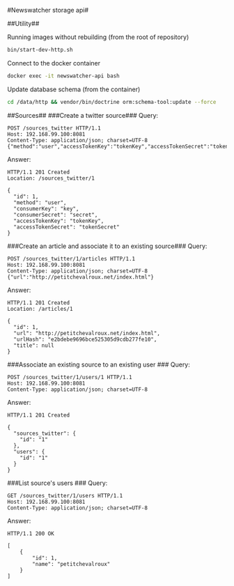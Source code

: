 #Newswatcher storage api#

##Utility##

Running images without rebuilding (from the root of repository)

```bash
bin/start-dev-http.sh
```

Connect to the docker container

```bash
docker exec -it newswatcher-api bash
```

Update database schema (from the container)

```bash
cd /data/http && vendor/bin/doctrine orm:schema-tool:update --force
```

##Sources##
###Create a twitter source###
Query:

```
POST /sources_twitter HTTP/1.1
Host: 192.168.99.100:8081
Content-Type: application/json; charset=UTF-8
{"method":"user","accessTokenKey":"tokenKey","accessTokenSecret":"tokenSecret"}
```

Answer:

```
HTTP/1.1 201 Created
Location: /sources_twitter/1

{
  "id": 1,
  "method": "user",
  "consumerKey": "key",
  "consumerSecret": "secret",
  "accessTokenKey": "tokenKey",
  "accessTokenSecret": "tokenSecret"
}
```

###Create an article and associate it to an existing source###
Query:

```
POST /sources_twitter/1/articles HTTP/1.1
Host: 192.168.99.100:8081
Content-Type: application/json; charset=UTF-8
{"url":"http://petitchevalroux.net/index.html"}
```

Answer:

```
HTTP/1.1 201 Created
Location: /articles/1

{
  "id": 1,
  "url": "http://petitchevalroux.net/index.html",
  "urlHash": "e2bdebe9696bce525305d9cdb277fe10",
  "title": null
}
```

###Associate an existing source to an existing user ###
Query:

```
POST /sources_twitter/1/users/1 HTTP/1.1
Host: 192.168.99.100:8081
Content-Type: application/json; charset=UTF-8
```

Answer:

```
HTTP/1.1 201 Created

{
  "sources_twitter": {
    "id": "1"
  },
  "users": {
    "id": "1"
  }
}
```

###List source's users ###
Query:

```
GET /sources_twitter/1/users HTTP/1.1
Host: 192.168.99.100:8081
Content-Type: application/json; charset=UTF-8
```

Answer:

```
HTTP/1.1 200 OK

[
    {
        "id": 1,
        "name": "petitchevalroux"
    }
]
```
